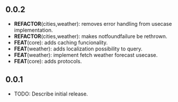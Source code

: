 ## 0.0.2

 - **REFACTOR**(cities,weather): removes error handling from usecase implementation.
 - **REFACTOR**(cities,weather): makes notfoundfailure be rethrown.
 - **FEAT**(core): adds caching funcionality.
 - **FEAT**(weather): adds localization possibility to query.
 - **FEAT**(weather): implement fetch weather forecast usecase.
 - **FEAT**(core): adds protocols.

## 0.0.1

* TODO: Describe initial release.
